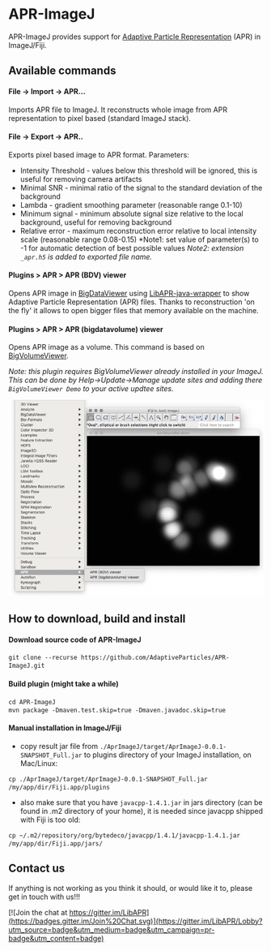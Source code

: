 # APR-ImageJ
APR-ImageJ provides support for [Adaptive Particle Representation](https://github.com/AdaptiveParticles/LibAPR) (APR) in ImageJ/Fiji.

## Available commands
#### File -> Import -> APR...
Imports APR file to ImageJ. It reconstructs whole image from APR representation to pixel based (standard ImageJ stack).
 
#### File -> Export -> APR..
Exports pixel based image to APR format. 
Parameters:
- Intensity Threshold - values below this threshold will be ignored, this is useful for removing camera artifacts
- Minimal SNR - minimal ratio of the signal to the standard deviation of the background
- Lambda - gradient smoothing parameter (reasonable range 0.1-10)
- Minimum signal - minimum absolute signal size relative to the local background, useful for removing background 
- Relative error - maximum reconstruction error relative to local intensity scale (reasonable range 0.08-0.15)
*Note1: set value of parameter(s) to -1 for automatic detection of best possible values
*Note2: extension ```_apr.h5``` is added to exported file name.*

#### Plugins > APR > APR (BDV) viewer
Opens APR image in [BigDataViewer](https://github.com/bigdataviewer/bigdataviewer-vistools) using [LibAPR-java-wrapper](https://github.com/krzysg/LibAPR-java-wrapper) to show Adaptive Particle Representation (APR) files. Thanks to reconstruction 'on the fly' it allows to open bigger files that memory available on the machine.

#### Plugins > APR > APR (bigdatavolume) viewer
Opens APR image as a volume. This command is based on [BigVolumeViewer](https://github.com/tpietzsch/jogl-minimal).

*Note: this plugin requires BigVolumeViewer already installed in your ImageJ. This can be done by Help->Update->Manage update sites and adding there ```BigVolumeViewer Demo``` to your active updtee sites.* 

![Example of APR volume viewer](AprImageJ/src/main/resources/AprVolumeVierwer.png?raw=true)

## How to download, build and install
#### Download source code of APR-ImageJ
```
git clone --recurse https://github.com/AdaptiveParticles/APR-ImageJ.git
```
#### Build plugin (might take a while)
```
cd APR-ImageJ
mvn package -Dmaven.test.skip=true -Dmaven.javadoc.skip=true
```
#### Manual installation in ImageJ/Fiji
- copy result jar file from ```./AprImageJ/target/AprImageJ-0.0.1-SNAPSHOT_Full.jar``` 
   to plugins directory of your ImageJ installation, on Mac/Linux:
```
cp ./AprImageJ/target/AprImageJ-0.0.1-SNAPSHOT_Full.jar   /my/app/dir/Fiji.app/plugins
```
- also make sure that you have ```javacpp-1.4.1.jar``` in jars directory (can be found in .m2 directory of your home),
   it is needed since javacpp shipped with Fiji is too old:
```
cp ~/.m2/repository/org/bytedeco/javacpp/1.4.1/javacpp-1.4.1.jar /my/app/dir/Fiji.app/jars/
```

## Contact us

If anything is not working as you think it should, or would like it to, please get in touch with us!!!

[![Join the chat at https://gitter.im/LibAPR](https://badges.gitter.im/Join%20Chat.svg)](https://gitter.im/LibAPR/Lobby?utm_source=badge&utm_medium=badge&utm_campaign=pr-badge&utm_content=badge)
